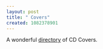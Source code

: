 ```yaml
--- 
layout: post
title: " Covers"
created: 1082378901
---
```

A wonderful <a href="http://www.cdcovers.cc/covers.php">directory</a> of CD Covers.
